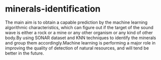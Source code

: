 # minerals-identification
The main aim is to obtain a capable prediction by the machine learning algorithmic characteristics, which can figure out if the target of the sound wave is either a rock or a mine or any other organism or any kind of other body.By using SONAR dataset and KNN techniques to identify the minerals and group them accordingly.Machine learning is performing a major role in improving the quality of detection of natural resources, and will tend be better in the future.
